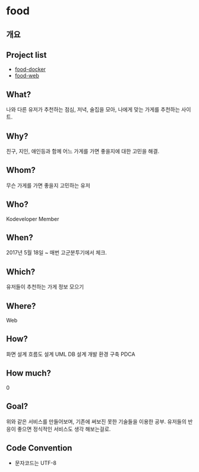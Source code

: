 # food
## 개요
Project list
------------------------------------
* [food-docker][1]
* [food-web][2]

[1]: https://github.com/kodevops/food-docker
[2]: https://github.com/kodevops/food-web

What?
------------------------------------
나와 다른 유저가 추천하는 점심, 저녁, 술집을 모아, 나에게 맞는 가게를 추천하는 사이트.

Why?
------------------------------------
친구, 지인, 애인등과 함께 어느 가게를 가면 좋을지에 대한 고민을 해결.

Whom?
------------------------------------
무슨 가게를 가면 좋을지 고민하는 유저

Who?
------------------------------------
Kodeveloper Member

When?
------------------------------------
2017년 5월 18일 ~ 매번 고군분투기에서 체크.

Which?
------------------------------------
유저들이 추천하는 가게 정보 모으기

Where?
------------------------------------
Web

How?
------------------------------------
화면 설계
흐름도 설계
UML
DB 설계
개발 환경 구축
PDCA

How much?
------------------------------------
0

Goal?
------------------------------------
위와 같은 서비스를 만들어보며, 기존에 써보진 못한 기술들을 이용한 공부.
유저들의 반응이 좋으면 정식적인 서비스도 생각 해보는걸로.


## Code Convention
- 문자코드는 UTF-8